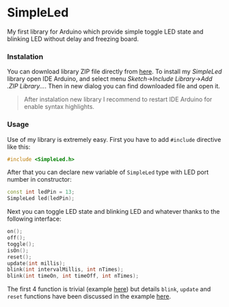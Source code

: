 # SimpleLed

My first library for Arduino which provide simple toggle LED state and blinking LED without delay and freezing board.

### Instalation

You can download library ZIP file directly from [here](https://github.com/LukaszSobczak/simple-led/raw/master/library/SimpleLed.zip). To install my *SimpleLed* library open IDE Arduino, and select menu *Sketch*->*Include Library*->*Add .ZIP Library...*. Then in new dialog you can find downloaded file and open it. 

> After instalation new library I recommend to restart IDE Arduino for enable syntax highlights.

### Usage

Use of my library is extremely easy. First you have to add ``#include`` directive like this:
```c++
#include <SimpleLed.h>
```

After that you can declare new variable of ``SimpleLed`` type with LED port number in constructor:
```c++
const int ledPin = 13;
SimpleLed led(ledPin);
```

Next you can toggle LED state and blinking LED and whatever thanks to the following interface:
```c++
on();
off();
toggle();
isOn();
reset();
update(int millis);
blink(int intervalMillis, int nTimes);
blink(int timeOn, int timeOff, int nTimes);
```

The first 4 function is trivial (example [here](examples/HelloWorld/HelloWorld.ino)) but details ``blink``, ``update`` and ``reset`` functions have been discussed in the example [here](examples/Blinking/Blinking.ino).

